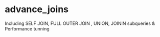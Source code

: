 # advance_joins
Including SELF JOIN,  FULL OUTER JOIN , UNION, JOININ subqueries &amp; Performance tunning
